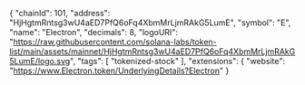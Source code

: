 {
      "chainId": 101,
      "address": "HjHgtmRntsg3wU4aED7PfQ6oFq4XbmMrLjmRAkG5LumE",
      "symbol": "Е",
      "name": "Electron",
      "decimals": 8,
      "logoURI": "https://raw.githubusercontent.com/solana-labs/token-list/main/assets/mainnet/HjHgtmRntsg3wU4aED7PfQ6oFq4XbmMrLjmRAkG5LumE/logo.svg",
      "tags": [
        "tokenized-stock"
      ],
      "extensions": {
        "website": "https://www.Electron.token/UnderlyingDetails?Electron"
      }
